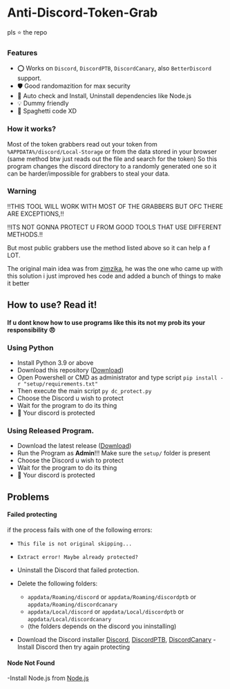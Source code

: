 # Anti-Discord-Token-Grab

pls ⭐ the repo

### Features

- :o: Works on `Discord`, `DiscordPTB`, `DiscordCanary`, also `BetterDiscord` support.
- :shield: Good randomazition for max security
- :robot: Auto check and Install, Uninstall dependencies like Node.js
- :bulb: Dummy friendly
- :spaghetti: Spaghetti code XD

### How it works?

Most of the token grabbers read out your token from `%APPDATA%/discord/Local-Storage` or from the data stored in your browser (same method btw just reads out the file and search for the token)
So this program changes the discord directory to a randomly generated one so it can be harder/impossible for grabbers to steal your data.



### Warning

:bangbang:THIS TOOL WILL WORK WITH MOST OF THE GRABBERS BUT OFC THERE ARE EXCEPTIONS,:bangbang:

:bangbang:ITS NOT GONNA PROTECT U FROM GOOD TOOLS THAT USE DIFFERENT METHODS.:bangbang:

But most public grabbers use the method listed above so it can help a f LOT.

The original main idea was from [zimzika](https://github.com/zimzika), he was the one who came up with this solution i just improved hes code and added a bunch of things to make it better

## How to use? Read it!
#### If u dont know how to use programs like this its not my prob its your responsibility :angry:

### Using Python
- Install Python 3.9 or above
- Download this repository ([Download](https://github.com/zimzika/Anti-Token-Grabber/archive/refs/heads/master.zip))
- Open Powershell or CMD as administrator and type script `pip install -r "setup/requirements.txt"`
- Then execute the main script `py dc_protect.py`
- Choose the Discord u wish to protect
- Wait for the program to do its thing
- :tada: Your discord is protected

### Using Released Program.
- Download the latest release ([Download]([https://github.com/Levi2288/Anti-Discord-Token-Grab/archive/refs/heads/master.zip](https://github.com/Levi2288/Anti-Discord-Token-Grab/releases/download/DCP_1.0/DCP.zip)))
- Run the Program as **Admin**!!! Make sure the `setup/` folder is present
- Choose the Discord u wish to protect
- Wait for the program to do its thing
- :tada: Your discord is protected

## Problems

#### Failed protecting 
if the process fails with one of the following errors:
  - `This file is not original skipping...`
  - `Extract error! Maybe already protected?`

- Uninstall the Discord that failed protection.
 
- Delete the following folders:
  - `appdata/Roaming/discord` or `appdata/Roaming/discordptb` or `appdata/Roaming/discordcanary`
  - `appdata/Local/discord` or `appdata/Local/discordptb` or `appdata/Local/discordcanary`
  - (the folders depends on the discord you ininstalling)
  
- Download the Discord installer [Discord](https://discord.com/api/downloads/distributions/app/installers/latest?channel=stable&platform=win&arch=x86), [DiscordPTB](https://discordapp.com/api/download/ptb?platform=win), [DiscordCanary](https://discordapp.com/api/download/canary?platform=win)
-Install Discord then try again protecting


#### Node Not Found

-Install Node.js from [Node.js](https://nodejs.org/en/download/)
